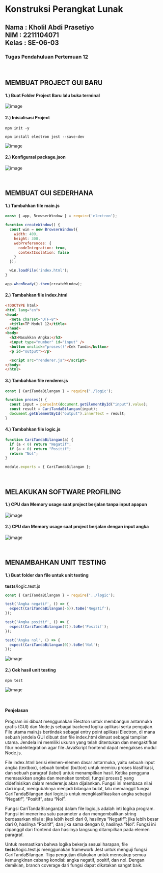 <h1>Konstruksi Perangkat Lunak</h1>
<h2>Nama : Kholil Abdi Prasetiyo<br>NIM : 2211104071<br>Kelas : SE-06-03</h2>
<h3>Tugas Pendahuluan Pertemuan 12</h3>

<br>

## MEMBUAT PROJECT GUI BARU
#### 1.) Buat Folder Project Baru lalu buka terminal
![image](https://github.com/user-attachments/assets/495a4276-4a6c-476a-930c-b00b38994a7b)

#### 2.) Inisialisasi Project
```
npm init -y
```
```
npm install electron jest --save-dev
```
![image](https://github.com/user-attachments/assets/91e2262f-adac-4db9-a822-476e1f8285a7)


#### 2.) Konfigurasi package.json
![image](https://github.com/user-attachments/assets/9a7e1a03-7522-4ee4-a300-074d122254be)

<br>

## MEMBUAT GUI SEDERHANA
#### 1.) Tambahkan file main.js
```js
const { app, BrowserWindow } = require('electron');

function createWindow() {
  const win = new BrowserWindow({
    width: 400,
    height: 300,
    webPreferences: {
      nodeIntegration: true,
      contextIsolation: false
    }
  });

  win.loadFile('index.html');
}

app.whenReady().then(createWindow);
```

#### 2.) Tambahkan file index.html
```html
<!DOCTYPE html>
<html lang="en">
<head>
  <meta charset="UTF-8">
  <title>TP Modul 12</title>
</head>
<body>
  <h3>Masukkan Angka:</h3>
  <input type="number" id="input" />
  <button onclick="proses()">Cek Tanda</button>
  <p id="output"></p>

  <script src="renderer.js"></script>
</body>
</html>
```

#### 3.) Tambahkan file renderer.js
```js
const { CariTandaBilangan } = require('./logic');

function proses() {
  const input = parseInt(document.getElementById("input").value);
  const result = CariTandaBilangan(input);
  document.getElementById("output").innerText = result;
}
```

#### 4.) Tambahkan file logic.js
```js
function CariTandaBilangan(a) {
  if (a < 0) return "Negatif";
  if (a > 0) return "Positif";
  return "Nol";
}

module.exports = { CariTandaBilangan };
```
<br>

## MELAKUKAN SOFTWARE PROFILING
#### 1.) CPU dan Memory usage saat project berjalan tanpa input apapun
![image](https://github.com/user-attachments/assets/7d0d413f-2ef2-40e2-b683-f1cf1c255b02)

#### 2.) CPU dan Memory usage saat project berjalan dengan input angka
![image](https://github.com/user-attachments/assets/081378ab-47c0-4689-a50d-202737646337)

<br>

## MENAMBAHKAN UNIT TESTING
#### 1.) Buat folder dan file untuk unit testing
__tests__/logic.test.js
```js
const { CariTandaBilangan } = require('../logic');

test('Angka negatif', () => {
  expect(CariTandaBilangan(-5)).toBe('Negatif');
});

test('Angka positif', () => {
  expect(CariTandaBilangan(7)).toBe('Positif');
});

test('Angka nol', () => {
  expect(CariTandaBilangan(0)).toBe('Nol');
});
```
![image](https://github.com/user-attachments/assets/9d561a2f-d0a3-4bbf-aea5-e2138c229a42)

#### 2.) Cek hasil unit testing
```
npm test
```
![image](https://github.com/user-attachments/assets/330e2626-0bd6-4e87-82f7-c9fb218ba2f1)

<br>

#### Penjelasan
Program ini dibuat menggunakan Electron untuk membangun antarmuka grafis (GUI) dan Node.js sebagai backend logika aplikasi serta pengujian. File utama main.js bertindak sebagai entry point aplikasi Electron, di mana sebuah jendela GUI dibuat dan file index.html dimuat sebagai tampilan utama. Jendela ini memiliki ukuran yang telah ditentukan dan mengaktifkan fitur nodeIntegration agar file JavaScript frontend dapat mengakses modul Node.js.

File index.html berisi elemen-elemen dasar antarmuka, yaitu sebuah input angka (textbox), sebuah tombol (button) untuk memicu proses klasifikasi, dan sebuah paragraf (label) untuk menampilkan hasil. Ketika pengguna memasukkan angka dan menekan tombol, fungsi proses() yang didefinisikan dalam renderer.js akan dijalankan. Fungsi ini membaca nilai dari input, mengubahnya menjadi bilangan bulat, lalu memanggil fungsi CariTandaBilangan dari logic.js untuk mengklasifikasikan angka sebagai “Negatif”, “Positif”, atau “Nol”.

Fungsi CariTandaBilangan(a) dalam file logic.js adalah inti logika program. Fungsi ini menerima satu parameter a dan mengembalikan string berdasarkan nilai a: jika lebih kecil dari 0, hasilnya “Negatif”; jika lebih besar dari 0, hasilnya “Positif”; dan jika sama dengan 0, hasilnya “Nol”. Fungsi ini dipanggil dari frontend dan hasilnya langsung ditampilkan pada elemen paragraf.

Untuk memastikan bahwa logika bekerja sesuai harapan, file __tests__/logic.test.js menggunakan framework Jest untuk menguji fungsi CariTandaBilangan. Tiga pengujian dilakukan untuk mencakup semua kemungkinan cabang kondisi: angka negatif, positif, dan nol. Dengan demikian, branch coverage dari fungsi dapat dikatakan sangat baik.